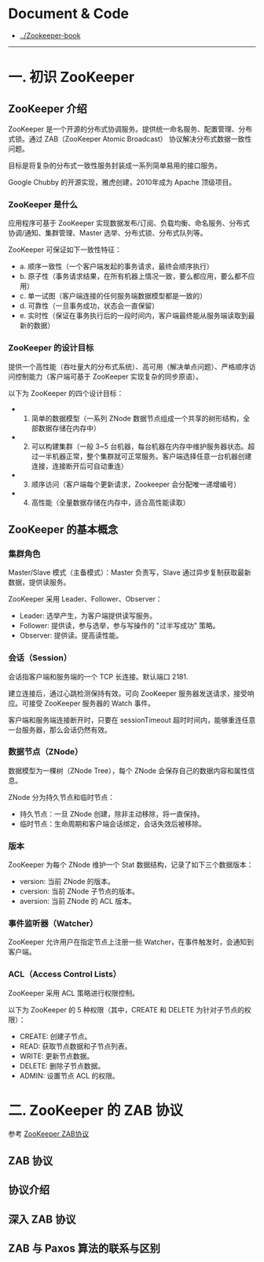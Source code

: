 # Document & Code

* [../Zookeeper-book](https://github.com/zozospider/note/blob/master/distributed/ZooKeeper/ZooKeeper-book.md)

---

# 一. 初识 ZooKeeper

## ZooKeeper 介绍

ZooKeeper 是一个开源的分布式协调服务。提供统一命名服务、配置管理、分布式锁。通过 ZAB（ZooKeeper Atomic Broadcast） 协议解决分布式数据一致性问题。

目标是将复杂的分布式一致性服务封装成一系列简单易用的接口服务。

Google Chubby 的开源实现，雅虎创建，2010年成为 Apache 顶级项目。

### ZooKeeper 是什么

应用程序可基于 ZooKeeper 实现数据发布/订阅、负载均衡、命名服务、分布式协调/通知、集群管理、Master 选举、分布式锁、分布式队列等。

ZooKeeper 可保证如下一致性特征：
* a. 顺序一致性（一个客户端发起的事务请求，最终会顺序执行）
* b. 原子性（事务请求结果，在所有机器上情况一致，要么都应用，要么都不应用）
* c. 单一试图（客户端连接的任何服务端数据模型都是一致的）
* d. 可靠性（一旦事务成功，状态会一直保留）
* e. 实时性（保证在事务执行后的一段时间内，客户端最终能从服务端读取到最新的数据）

### ZooKeeper 的设计目标

提供一个高性能（吞吐量大的分布式系统）、高可用（解决单点问题）、严格顺序访问控制能力（客户端可基于 ZooKeeper 实现复杂的同步原语）。

以下为 ZooKeeper 的四个设计目标：
* 1. 简单的数据模型（一系列 ZNode 数据节点组成一个共享的树形结构，全部数据存储在内存中）
* 2. 可以构建集群（一般 3~5 台机器，每台机器在内存中维护服务器状态。超过一半机器正常，整个集群就可正常服务。客户端选择任意一台机器创建连接，连接断开后可自动重连）
* 3. 顺序访问（客户端每个更新请求，Zookeeper 会分配唯一递增编号）
* 4. 高性能（全量数据存储在内存中，适合高性能读取）

## ZooKeeper 的基本概念

### 集群角色

Master/Slave 模式（主备模式）：Master 负责写，Slave 通过异步复制获取最新数据，提供读服务。

ZooKeeper 采用 Leader、Follower、Observer：
* Leader: 选举产生，为客户端提供读写服务。
* Follower: 提供读，参与选举，参与写操作的 "过半写成功" 策略。
* Observer: 提供读。提高读性能。

### 会话（Session）

会话指客户端和服务端的一个 TCP 长连接。默认端口 2181.

建立连接后，通过心跳检测保持有效。可向 ZooKeeper 服务器发送请求，接受响应。可接受 ZooKeeper 服务器的 Watch 事件。

客户端和服务端连接断开时，只要在 sessionTimeout 超时时间内，能够重连任意一台服务器，那么会话仍然有效。

### 数据节点（ZNode）

数据模型为一棵树（ZNode Tree），每个 ZNode 会保存自己的数据内容和属性信息。

ZNode 分为持久节点和临时节点：
* 持久节点：一旦 ZNode 创建，除非主动移除，将一直保持。
* 临时节点：生命周期和客户端会话绑定，会话失效后被移除。

### 版本

ZooKeeper 为每个 ZNode 维护一个 Stat 数据结构，记录了如下三个数据版本：
* version: 当前 ZNode 的版本。
* cversion: 当前 ZNode 子节点的版本。
* aversion: 当前 ZNode 的 ACL 版本。

### 事件监听器（Watcher）

ZooKeeper 允许用户在指定节点上注册一些 Watcher，在事件触发时，会通知到客户端。

### ACL（Access Control Lists）

ZooKeeper 采用 ACL 策略进行权限控制。

以下为 ZooKeeper 的 5 种权限（其中，CREATE 和 DELETE 为针对子节点的权限）：
* CREATE: 创建子节点。
* READ: 获取节点数据和子节点列表。
* WRITE: 更新节点数据。
* DELETE: 删除子节点数据。
* ADMIN: 设置节点 ACL 的权限。

# 二. ZooKeeper 的 ZAB 协议

参考 [ZooKeeper ZAB协议](https://www.jianshu.com/p/3fec1f8bfc5f)


## ZAB 协议



## 协议介绍



## 深入 ZAB 协议



## ZAB 与 Paxos 算法的联系与区别



